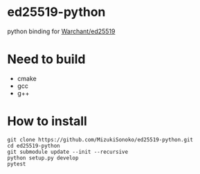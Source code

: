 
# ed25519-python

python binding for [Warchant/ed25519](https://github.com/Warchant/ed25519)

# Need to build

- cmake
- gcc
- g++


# How to install

```
git clone https://github.com/MizukiSonoko/ed25519-python.git
cd ed25519-python
git submodule update --init --recursive
python setup.py develop
pytest
```


